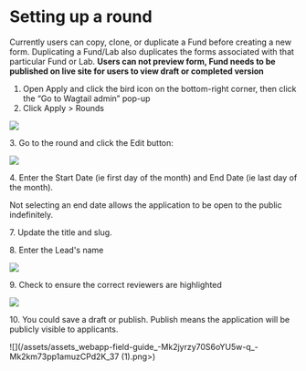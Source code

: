# Setting up a round

Currently users can copy, clone, or duplicate a Fund before creating a new form. Duplicating a Fund/Lab also duplicates the forms associated with that particular Fund or Lab. **Users can not preview form, Fund needs to be published on live site for users to view draft or completed version**

1. Open Apply and click the bird icon on the bottom-right corner, then click the “Go to Wagtail admin” pop-up
2. Click Apply > Rounds

![](https://lh5.googleusercontent.com/za6ANlTUMkTMgbPFq0z6EOI-JvzFlU5rR7mTOG8sybTryvcKw\_SqXVgfmHXbswZon14Wi7A8i93ba5lnC9pVjHDSyxO4eCmNCCZ1TePXotvtWKjYs1tmFgcbRIuj0F4nEjBg3D8V)

3\. Go to the round and click the Edit button:

![](https://lh4.googleusercontent.com/HYeW73u0m3P7gM8WYe1mzM7jS44efEwUt8kwCjovSX5E7zQ9dFicYe6AAqfUMc9xmQXsUnS6ER5xLzNcChx9A1mAPA63miYGRxckF141wU\_n44X7JVG4sw58ubHapDFDZSuav7Bd)

4\. Enter the Start Date (ie first day of the month) and End Date (ie last day of the month).

Not selecting an end date allows the application to be open to the public indefinitely.

7\. Update the title and slug.

8\. Enter the Lead's name

![](/assets/assets\_webapp-field-guide\_-Mk2jyrzy70S6oYU5w-q\_-Mk2km72e7EHOhD8PQdy\_36.png)

9\. Check to ensure the correct reviewers are highlighted

![](/assets/assets\_webapp-field-guide\_-Mk2jyrzy70S6oYU5w-q\_-Mk2km71WNAKTWuxNDRC\_35.png)

10\. You could save a draft or publish. Publish means the application will be publicly visible to applicants.

![](/assets/assets\_webapp-field-guide\_-Mk2jyrzy70S6oYU5w-q\_-Mk2km73pp1amuzCPd2K\_37 (1).png>)

